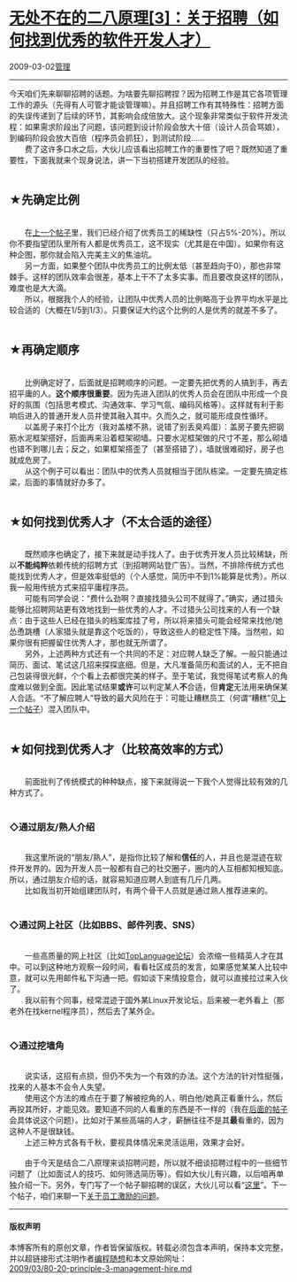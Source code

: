 <!DOCTYPE html>
<html xmlns="http://www.w3.org/1999/xhtml" xml:lang="zh-CN">
<head>
<meta http-equiv="Content-Type" content="text/html; charset=utf-8" />
<meta name="generator" content="Python script by program.think@gmail.com" />
<meta name="provider" content="program-think.blogspot.com" />
<link type="text/css" rel="stylesheet" href="../../css/program-think.css" />
<title>无处不在的二八原理[3]：关于招聘（如何找到优秀的软件开发人才） - 编程随想的博客</title>
</head>
<body>
<div id="main" style="width:100%;">
<h1><a href="../../index.md" title="回到首页">无处不在的二八原理[3]：关于招聘（如何找到优秀的软件开发人才）</a></h1>
<div class="post-info"><span class="date-header">2009-03-02</span><a href="../../tags/E7AEA1E79086.md" class="tag">管理</a> </div>
<hr>
<div class="post">
今天咱们先来聊聊招聘的话题。为啥要先聊招聘捏？因为招聘工作是其它各项管理工作的源头（先得有人可管才能谈管理嘛）。并且招聘工作有其特殊性：招聘方面的失误传递到了后续的环节，其影响会成倍放大。这个现象非常类似于软件开发流程：如果需求阶段出了问题，该问题到设计阶段会放大十倍（设计人员会骂娘），到编码阶段会放大百倍（程序员会抓狂），到测试阶段......<br />　　费了这许多口水之后，大伙儿应该看出招聘工作的重要性了吧？既然知道了重要性，下面我就来个现身说法，讲一下当初搭建开发团队的经验。<!--program-think--><br /><br /><h2>★先确定比例</h2><br />　　在<a href="../../2009/03/80-20-principle-2-management-overview.md">上一个帖子</a>里，我们已经介绍了优秀员工的稀缺性（只占5%-20%）。所以你不要指望团队里所有人都是优秀员工，这不现实（尤其是在中国）。如果你有这种企图，那你就会陷入完美主义的焦油坑。<br />　　另一方面，如果整个团队中优秀员工的比例太低（甚至趋向于0），那也非常棘手。这样的团队效率会很差，基本上干不了太多实事。而且要改良这样的团队，难度也是大大滴。<br />　　所以，根据我个人的经验，让团队中优秀人员的比例略高于业界平均水平是比较合适的（大概在1/5到1/3）。只要保证大约这个比例的人是优秀的就差不多了。<br /><br /><h2>★再确定顺序</h2><br />　　比例确定好了，后面就是招聘顺序的问题。一定要先把优秀的人搞到手，再去招平庸的人。<b>这个顺序很重要</b>。因为先进入团队的优秀人员会在团队中形成一个良好的氛围（包括思考模式、沟通效率、学习气氛、编码风格等）。这样就有利于影响后进入的普通开发人员并使其融入其中。久而久之，就可能形成良性循环。<br />　　以盖房子来打个比方（我对盖楼不熟，说错了别丢臭鸡蛋）：盖房子要先把钢筋水泥框架搭好，后面再来沿着框架砌墙。只要水泥框架做的尺寸不差，那么砌墙也错不到哪儿去；反之，如果框架搭歪了（甚至搭错了），墙就很难砌好，房子也就成危房了。<br />　　从这个例子可以看出：团队中的优秀人员就相当于团队栋梁。一定要先搞定栋梁，后面的事情就好办多了。<br /><br /><h2>★如何找到优秀人才（不太合适的途径）</h2><br />　　既然顺序也确定了，接下来就是动手找人了。由于优秀开发人员比较稀缺，所以<b>不能纯粹</b>依赖传统的招聘方式（到招聘网站登广告）。当然，不排除传统方式也能找到优秀人才，但是效率挺低的（个人感觉，简历中不到1%能算是优秀）。所以我一般用传统方式来招平庸程序员。<br />　　可能有同学会说：“费什么劲啊？直接找猎头公司不就得了。”确实，通过猎头能够比招聘网站更有效地找到一些优秀的人才。不过猎头公司找来的人有一个缺点：由于这些人已经在猎头的档案库挂了号，所以将来猎头可能会经常来找他/她怂恿跳槽（人家猎头就是靠这个吃饭的），导致这些人的稳定性下降。当然啦，如果你很有把握留住优秀人才，那也就无所谓了。<br />　　另外，上述两种方式还有一个共同的不足：对应聘人缺乏了解。一般只能通过简历、面试、笔试这几招来探探底细。但是，大凡准备简历和面试的人，无不把自己包装得很光鲜，个个看上去都很完美的样子。至于笔试，我觉得笔试考察人的角度难以做到全面。因此笔试结果<b>或许</b>可以判定某人<b>不</b>合适，但<b>肯定</b>无法用来确保某人合适。“不了解应聘人”导致的最大风险在于：可能让糟糕员工（何谓“糟糕”见<a href="../../2009/03/80-20-principle-2-management-overview.md">上一个帖子</a>）混入团队中。<br /><br /><h2>★如何找到优秀人才（比较高效率的方式）</h2><br />　　前面批判了传统模式的种种缺点，接下来就得说一下我个人觉得比较有效的几种方式了。<br /><br /><h3>◇通过朋友/熟人介绍</h3><br />　　我这里所说的“朋友/熟人”，是指你比较了解和<b>信任</b>的人，并且也是混迹在软件开发界的。因为开发人员一般都有自己的社交圈子，圈内的人互相都知根知底。所以，通过朋友介绍的话，就容易知道应聘人到底有几斤几两。<br />　　比如我当初开始组建团队时，有两个骨干人员就是通过熟人推荐进来的。<br /><br /><h3>◇通过网上社区（比如BBS、邮件列表、SNS）</h3><br />　　一些高质量的网上社区（比如<a href="http://groups.google.com/group/pongba" target="_blank" rel="nofollow">TopLanguage论坛</a>）会浓缩一些精英人才在其中。可以到这种地方观察一段时间，看看社区成员的发言，如果感觉某某人比较中意，就可以先用邮件私下沟通一把。假如谈下来情投意合，就可以直接拉过来入伙了。<br />　　我以前有个同事，经常混迹于国外某Linux开发论坛，后来被一老外看上（那老外在找kernel程序员），然后去了某外企。<br /><br /><h3>◇通过挖墙角</h3><br />　　说实话，这招有点损，但仍不失为一个有效的办法。这个方法的针对性挺强，找来的人基本不会令人失望。<br />　　使用这个方法的难点在于要了解被挖角的人，明白他/她真正看重什么，然后再投其所好，才能见效。要知道不同的人看重的东西是不一样的（我在<a href="../../2009/03/80-20-principle-4-management-encourage.md">后面的帖子</a>会具体说这个问题）。比如对于某些高端的人才，薪酬往往不是其<b>最</b>看重的，因为这种人不是很缺钱。<br />　　上述三种方式各有千秋，要视具体情况来灵活运用，效果才会好。<br /><br />　　由于今天是结合二八原理来谈招聘问题，所以就不细谈招聘过程中的一些细节问题了（比如面试人的技巧、如何筛选简历等）。假如大伙儿有兴趣，以后咱再单独介绍一下。另外，专门写了一个帖子聊招聘的误区，大伙儿可以看“<a href="../../2009/04/defect-of-hire.md">这里</a>”。下一个帖子，咱们来聊一下<a href="../../2009/03/80-20-principle-4-management-encourage.md">关于员工激励的问题</a>。<div class="blogger-post-footer">
</div>
<hr>
<div class="copyright">
<h4>版权声明</h4>
本博客所有的原创文章，作者皆保留版权。转载必须包含本声明，保持本文完整，并以超链接形式注明作者<a href="mailto:program.think@gmail.com">编程随想</a>和本文原始网址：<br>
<a href="2009/03/80-20-principle-3-management-hire.md">2009/03/80-20-principle-3-management-hire.md</a>
</div>
</div>
</body>
</html>
